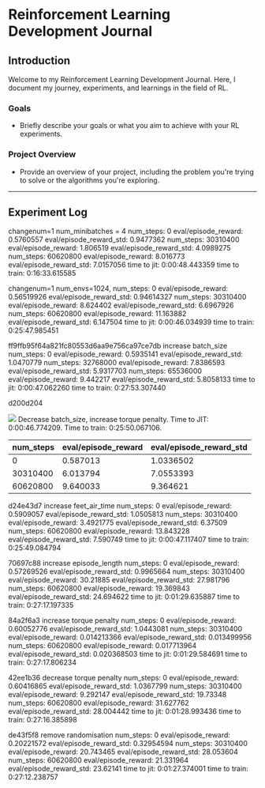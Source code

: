 # Reinforcement Learning Development Journal

## Introduction
Welcome to my Reinforcement Learning Development Journal. Here, I document my journey, experiments, and learnings in the field of RL.

### Goals
- Briefly describe your goals or what you aim to achieve with your RL experiments.

### Project Overview
- Provide an overview of your project, including the problem you're trying to solve or the algorithms you're exploring.

---

## Experiment Log

changenum=1
num_minibatches = 4
num_steps:  0 eval/episode_reward:  0.5760557 eval/episode_reward_std:  0.9477362
num_steps:  30310400 eval/episode_reward:  1.806519 eval/episode_reward_std:  4.0989275
num_steps:  60620800 eval/episode_reward:  8.016773 eval/episode_reward_std:  7.0157056
time to jit: 0:00:48.443359 time to train: 0:16:33.615585

changenum=1
num_envs=1024,
num_steps:  0 eval/episode_reward:  0.56519926 eval/episode_reward_std:  0.94614327
num_steps:  30310400 eval/episode_reward:  8.624402 eval/episode_reward_std:  6.6967926
num_steps:  60620800 eval/episode_reward:  11.163882 eval/episode_reward_std:  6.147504
time to jit: 0:00:46.034939 time to train: 0:25:47.985451

ff9ffb95f64a821fc80553d6aa9e756ca97ce7db
increase batch_size
num_steps:  0 eval/episode_reward:  0.5935141 eval/episode_reward_std:  1.0470779
num_steps:  32768000 eval/episode_reward:  7.8386593 eval/episode_reward_std:  5.9317703
num_steps:  65536000 eval/episode_reward:  9.442217 eval/episode_reward_std:  5.8058133
time to jit: 0:00:47.062260 time to train: 0:27:53.307440


d200d204

![](videos/d200d204.gif)
Decrease batch_size, increase torque penalty. Time to JIT: 0:00:46.774209. Time to train: 0:25:50.067106.

| num_steps  | eval/episode_reward | eval/episode_reward_std |
|------------|---------------------|-------------------------|
| 0          | 0.587013            | 1.0336502               |
| 30310400   | 6.013794            | 7.0553393               |
| 60620800   | 9.640033            | 9.364621                |


d24e43d7
increase feet_air_time
num_steps:  0 eval/episode_reward:  0.5909057 eval/episode_reward_std:  1.0505813
num_steps:  30310400 eval/episode_reward:  3.4921775 eval/episode_reward_std:  6.37509
num_steps:  60620800 eval/episode_reward:  13.843228 eval/episode_reward_std:  7.590749
time to jit: 0:00:47.117407 time to train: 0:25:49.084794

70697c88
increase episode_length
num_steps:  0 eval/episode_reward:  0.57269526 eval/episode_reward_std:  0.9965664
num_steps:  30310400 eval/episode_reward:  30.21885 eval/episode_reward_std:  27.981796
num_steps:  60620800 eval/episode_reward:  19.369843 eval/episode_reward_std:  24.694622
time to jit: 0:01:29.635887 time to train: 0:27:17.197335

84a2f6a3
increase torque penalty
num_steps:  0 eval/episode_reward:  0.60052776 eval/episode_reward_std:  1.0443081
num_steps:  30310400 eval/episode_reward:  0.014213366 eval/episode_reward_std:  0.013499956
num_steps:  60620800 eval/episode_reward:  0.017713964 eval/episode_reward_std:  0.020368503
time to jit: 0:01:29.584691 time to train: 0:27:17.806234

42ee1b36
decrease torque penalty
num_steps:  0 eval/episode_reward:  0.60416865 eval/episode_reward_std:  1.0367799
num_steps:  30310400 eval/episode_reward:  9.292147 eval/episode_reward_std:  19.73348
num_steps:  60620800 eval/episode_reward:  31.627762 eval/episode_reward_std:  28.004442
time to jit: 0:01:28.993436 time to train: 0:27:16.385898

de43f5f8
remove randomisation
num_steps:  0 eval/episode_reward:  0.20221572 eval/episode_reward_std:  0.32954594
num_steps:  30310400 eval/episode_reward:  20.743465 eval/episode_reward_std:  28.053604
num_steps:  60620800 eval/episode_reward:  21.331964 eval/episode_reward_std:  23.62141
time to jit: 0:01:27.374001 time to train: 0:27:12.238757


